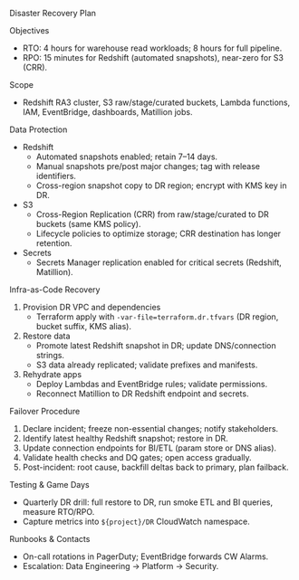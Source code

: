 Disaster Recovery Plan

Objectives
- RTO: 4 hours for warehouse read workloads; 8 hours for full pipeline.
- RPO: 15 minutes for Redshift (automated snapshots), near-zero for S3 (CRR).

Scope
- Redshift RA3 cluster, S3 raw/stage/curated buckets, Lambda functions, IAM, EventBridge, dashboards, Matillion jobs.

Data Protection
- Redshift
  - Automated snapshots enabled; retain 7–14 days.
  - Manual snapshots pre/post major changes; tag with release identifiers.
  - Cross-region snapshot copy to DR region; encrypt with KMS key in DR.
- S3
  - Cross-Region Replication (CRR) from raw/stage/curated to DR buckets (same KMS policy).
  - Lifecycle policies to optimize storage; CRR destination has longer retention.
- Secrets
  - Secrets Manager replication enabled for critical secrets (Redshift, Matillion).

Infra-as-Code Recovery
1) Provision DR VPC and dependencies
   - Terraform apply with `-var-file=terraform.dr.tfvars` (DR region, bucket suffix, KMS alias).
2) Restore data
   - Promote latest Redshift snapshot in DR; update DNS/connection strings.
   - S3 data already replicated; validate prefixes and manifests.
3) Rehydrate apps
   - Deploy Lambdas and EventBridge rules; validate permissions.
   - Reconnect Matillion to DR Redshift endpoint and secrets.

Failover Procedure
1) Declare incident; freeze non-essential changes; notify stakeholders.
2) Identify latest healthy Redshift snapshot; restore in DR.
3) Update connection endpoints for BI/ETL (param store or DNS alias).
4) Validate health checks and DQ gates; open access gradually.
5) Post-incident: root cause, backfill deltas back to primary, plan failback.

Testing & Game Days
- Quarterly DR drill: full restore to DR, run smoke ETL and BI queries, measure RTO/RPO.
- Capture metrics into `${project}/DR` CloudWatch namespace.

Runbooks & Contacts
- On-call rotations in PagerDuty; EventBridge forwards CW Alarms.
- Escalation: Data Engineering → Platform → Security.

